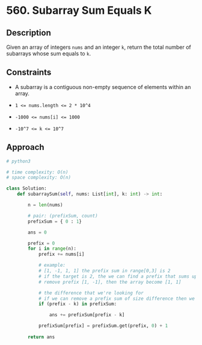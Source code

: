 # 560. Subarray Sum Equals K

## Description

Given an array of integers `nums` and an integer `k`, return the total number of subarrays whose sum equals to `k`.

## Constraints

- A subarray is a contiguous non-empty sequence of elements within an array.

- `1 <= nums.length <= 2 * 10^4`

- `-1000 <= nums[i] <= 1000`

- `-10^7 <= k <= 10^7`

## Approach

```python
# python3

# time complexity: O(n)
# space complexity: O(n)

class Solution:
    def subarraySum(self, nums: List[int], k: int) -> int:

        n = len(nums)

        # pair: (prefixSum, count)
        prefixSum = { 0 : 1}

        ans = 0

        prefix = 0
        for i in range(n):
            prefix += nums[i]

            # example:
            # [1, -1, 1, 1] the prefix sum in range[0,3] is 2
            # if the target is 2, the we can find a prefix that sums up to (2-2)=0, the remove the prefix from array
            # remove prefix [1, -1], then the array become [1, 1]

            # the difference that we're looking for
            # if we can remove a prefix sum of size difference then we can find a potential result
            if (prefix - k) in prefixSum:

                ans += prefixSum[prefix - k]

            prefixSum[prefix] = prefixSum.get(prefix, 0) + 1
            
        return ans
```